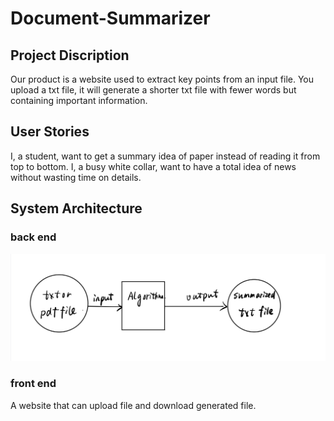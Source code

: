# Document-Summarizer
## Project Discription
Our product is a website used to extract key points from an input file. You upload a txt file, it will generate a shorter txt file with fewer words but containing important information.
## User Stories
I, a student, want to get a summary idea of paper instead of reading it from top to bottom.
I, a busy white collar, want to have a total idea of news without wasting time on details.
## System Architecture
### back end
<div align=center><img src="https://github.com/ZhaoPeixi627/Document-Summarizer/blob/master/sys_arc.jpg"/></div>

### front end
A website that can upload file and download generated file.

